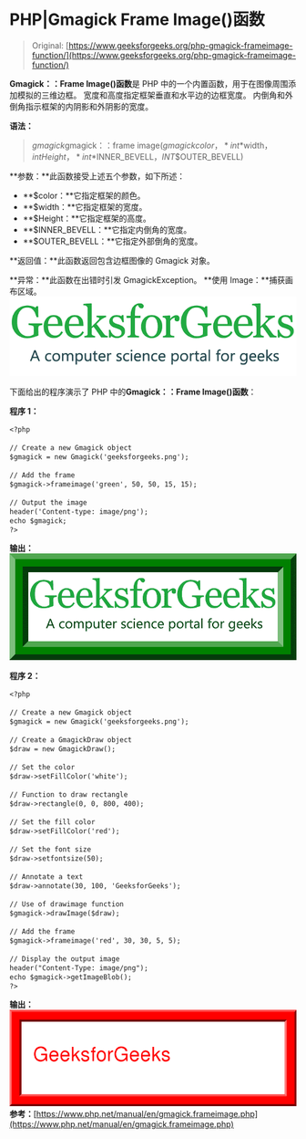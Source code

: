 # PHP|Gmagick Frame Image()函数

> Original: [https://www.geeksforgeeks.org/php-gmagick-frameimage-function/](https://www.geeksforgeeks.org/php-gmagick-frameimage-function/)

**Gmagick：：Frame Image()函数**是 PHP 中的一个内置函数，用于在图像周围添加模拟的三维边框。 宽度和高度指定框架垂直和水平边的边框宽度。 内倒角和外倒角指示框架的内阴影和外阴影的宽度。

**语法：**

> *gmagick*gmagick：：frame image(*gmagick*$color，*int*$width，*int*$Height，*int*$INNER_BEVELL，*INT*$OUTER_BEVELL)

**参数：**此函数接受上述五个参数，如下所述：

*   **$color：**它指定框架的颜色。
*   **$width：**它指定框架的宽度。
*   **$Height：**它指定框架的高度。
*   **$INNER_BEVELL：**它指定内倒角的宽度。
*   **$OUTER_BEVELL：**它指定外部倒角的宽度。

**返回值：**此函数返回包含边框图像的 Gmagick 对象。

**异常：**此函数在出错时引发 GmagickException。
**使用 Image：**捕获画布区域。
![](img/07c99ec29e7a50fc3ea91a9d4a8d2f31.png)

下面给出的程序演示了 PHP 中的**Gmagick：：Frame Image()函数**：

**程序 1：**

```
<?php

// Create a new Gmagick object
$gmagick = new Gmagick('geeksforgeeks.png');

// Add the frame
$gmagick->frameimage('green', 50, 50, 15, 15);

// Output the image  
header('Content-type: image/png');  
echo $gmagick;  
?>  
```

**输出：**
![](img/55a9c804a7e359ca800d6490f5b13799.png)

**程序 2：**

```
<?php

// Create a new Gmagick object
$gmagick = new Gmagick('geeksforgeeks.png');

// Create a GmagickDraw object
$draw = new GmagickDraw();

// Set the color
$draw->setFillColor('white');

// Function to draw rectangle
$draw->rectangle(0, 0, 800, 400);

// Set the fill color
$draw->setFillColor('red');

// Set the font size
$draw->setfontsize(50);

// Annotate a text
$draw->annotate(30, 100, 'GeeksforGeeks');

// Use of drawimage function
$gmagick->drawImage($draw);

// Add the frame
$gmagick->frameimage('red', 30, 30, 5, 5); 

// Display the output image
header("Content-Type: image/png");
echo $gmagick->getImageBlob();
?>
```

**输出：**
![](img/c7e804870d8d33d38924889bab12c099.png)
**参考：**[https://www.php.net/manual/en/gmagick.frameimage.php](https://www.php.net/manual/en/gmagick.frameimage.php)